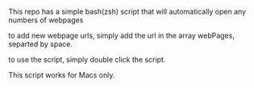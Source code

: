 This repo has a simple bash(zsh) script that will automatically open any numbers of webpages

to add new webpage urls, simply add the url in the array webPages, separted by space.

to use the script, simply double click the script. 

This script works for Macs only.